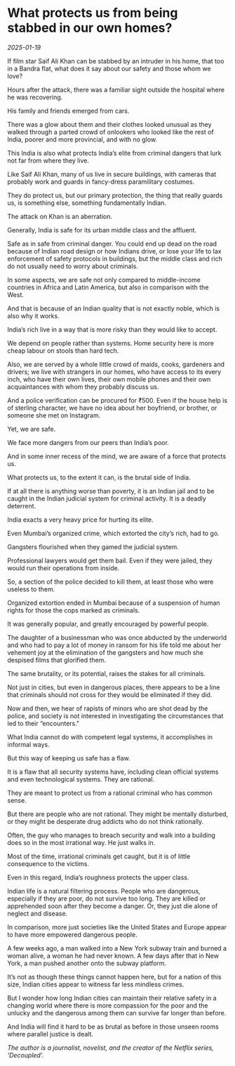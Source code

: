 # What protects us from being stabbed in our own homes?

*2025-01-19*

If film star Saif Ali Khan can be stabbed by an intruder in his home,
that too in a Bandra flat, what does it say about our safety and those
whom we love? 

Hours after the attack, there was a familiar sight outside the hospital
where he was recovering. 

His family and friends emerged from cars. 

There was a glow about them and their clothes looked unusual as they
walked through a parted crowd of onlookers who looked like the rest of
India, poorer and more provincial, and with no glow. 

This India is also what protects India’s elite from criminal dangers
that lurk not far from where they live. 

Like Saif Ali Khan, many of us live in secure buildings, with cameras
that probably work and guards in fancy-dress paramilitary costumes. 

They do protect us, but our primary protection, the thing that really
guards us, is something else, something fundamentally Indian.

The attack on Khan is an aberration. 

Generally, India is safe for its urban middle class and the affluent. 

Safe as in safe from criminal danger. You could end up dead on the road
because of Indian road design or how Indians drive, or lose your life to
lax enforcement of safety protocols in buildings, but the middle class
and rich do not usually need to worry about criminals.

In some aspects, we are safe not only compared to middle-income
countries in Africa and Latin America, but also in comparison with the
West. 

And that is because of an Indian quality that is not exactly noble,
which is also why it works.

India’s rich live in a way that is more risky than they would like to
accept. 

We depend on people rather than systems. Home security here is more
cheap labour on stools than hard tech. 

Also, we are served by a whole little crowd of maids, cooks, gardeners
and drivers; we live with strangers in our homes, who have access to its
every inch, who have their own lives, their own mobile phones and their
own acquaintances with whom they probably discuss us. 

And a police verification can be procured for
<span class="webrupee">₹</span>500. Even if the house help is of
sterling character, we have no idea about her boyfriend, or brother, or
someone she met on Instagram. 

Yet, we are safe. 

We face more dangers from our peers than India’s poor. 

And in some inner recess of the mind, we are aware of a force that
protects us.

What protects us, to the extent it can, is the brutal side of India. 

If at all there is anything worse than poverty, it is an Indian jail and
to be caught in the Indian judicial system for criminal activity. It is
a deadly deterrent. 

India exacts a very heavy price for hurting its elite. 

Even Mumbai’s organized crime, which extorted the city’s rich, had to
go.

Gangsters flourished when they gamed the judicial system. 

Professional lawyers would get them bail. Even if they were jailed, they
would run their operations from inside. 

So, a section of the police decided to kill them, at least those who
were useless to them. 

Organized extortion ended in Mumbai because of a suspension of human
rights for those the cops marked as criminals. 

It was generally popular, and greatly encouraged by powerful people. 

The daughter of a businessman who was once abducted by the underworld
and who had to pay a lot of money in ransom for his life told me about
her vehement joy at the elimination of the gangsters and how much she
despised films that glorified them.

The same brutality, or its potential, raises the stakes for all
criminals. 

Not just in cities, but even in dangerous places, there appears to be a
line that criminals should not cross for they would be eliminated if
they did. 

Now and then, we hear of rapists of minors who are shot dead by the
police, and society is not interested in investigating the circumstances
that led to their “encounters."

What India cannot do with competent legal systems, it accomplishes in
informal ways. 

But this way of keeping us safe has a flaw. 

It is a flaw that all security systems have, including clean official
systems and even technological systems. They are rational. 

They are meant to protect us from a rational criminal who has common
sense. 

But there are people who are not rational. They might be mentally
disturbed, or they might be desperate drug addicts who do not think
rationally. 

Often, the guy who manages to breach security and walk into a building
does so in the most irrational way. He just walks in. 

Most of the time, irrational criminals get caught, but it is of little
consequence to the victims.

Even in this regard, India’s roughness protects the upper class. 

Indian life is a natural filtering process. People who are dangerous,
especially if they are poor, do not survive too long. They are killed or
apprehended soon after they become a danger. Or, they just die alone of
neglect and disease. 

In comparison, more just societies like the United States and Europe
appear to have more empowered dangerous people.

A few weeks ago, a man walked into a New York subway train and burned a
woman alive, a woman he had never known. A few days after that in New
York, a man pushed another onto the subway platform. 

It’s not as though these things cannot happen here, but for a nation of
this size, Indian cities appear to witness far less mindless crimes.

But I wonder how long Indian cities can maintain their relative safety
in a changing world where there is more compassion for the poor and the
unlucky and the dangerous among them can survive far longer than before.

And India will find it hard to be as brutal as before in those unseen
rooms where parallel justice is dealt.

*The author is a journalist, novelist, and the creator of the Netflix
series, ‘Decoupled’.*

 
